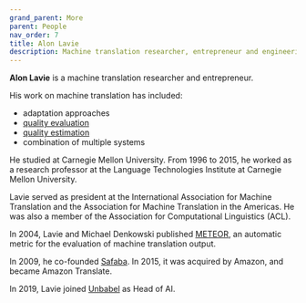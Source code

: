 ```yaml
---
grand_parent: More
parent: People
nav_order: 7
title: Alon Lavie
description: Machine translation researcher, entrepreneur and engineering director
---
```


**Alon Lavie** is a machine translation researcher and entrepreneur.

His work on machine translation has included:
* adaptation approaches
* [quality evaluation](/building-and-research/quality-evaluation.md)
* [quality estimation](/building-and-research/quality-estimation.md)
* combination of multiple systems

He studied at Carnegie Mellon University.  From 1996 to 2015, he worked as a research professor at the Language Technologies Institute at Carnegie Mellon University.

Lavie served as president at the International Association for Machine Translation and the Association for Machine
Translation in the Americas. He was also a member of the Association for Computational Linguistics (ACL).

In 2004, Lavie and Michael Denkowski published [METEOR](/building-and-research/metrics/meteor.md), an automatic metric
for the evaluation of machine translation output.

In 2009, he co-founded [Safaba](/more/organisations/companies.md#safaba). In 2015, it was acquired by Amazon, and became Amazon Translate.

In 2019, Lavie joined [Unbabel](/more/organisations/companies.md#unbabel) as Head of AI.
